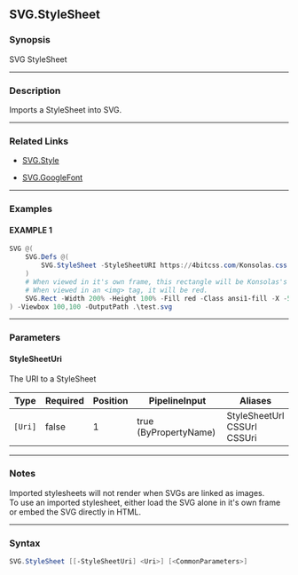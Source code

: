 SVG.StyleSheet
--------------




### Synopsis
SVG StyleSheet



---


### Description

Imports a StyleSheet into SVG.



---


### Related Links
* [SVG.Style](SVG.Style.md)



* [SVG.GoogleFont](SVG.GoogleFont.md)





---


### Examples
#### EXAMPLE 1
```PowerShell
SVG @(    
    SVG.Defs @(    
        SVG.StyleSheet -StyleSheetURI https://4bitcss.com/Konsolas.css    
    )    
    # When viewed in it's own frame, this rectangle will be Konsolas's version of 'red'    
    # When viewed in an <img> tag, it will be red.    
    SVG.Rect -Width 200% -Height 100% -Fill red -Class ansi1-fill -X -50%    
) -Viewbox 100,100 -OutputPath .\test.svg
```



---


### Parameters
#### **StyleSheetUri**

The URI to a StyleSheet






|Type   |Required|Position|PipelineInput        |Aliases                            |
|-------|--------|--------|---------------------|-----------------------------------|
|`[Uri]`|false   |1       |true (ByPropertyName)|StyleSheetUrl<br/>CSSUrl<br/>CSSUri|





---


### Notes
Imported stylesheets will not render when SVGs are linked as images.    
To use an imported stylesheet, either load the SVG alone in it's own frame or embed the SVG directly in HTML.



---


### Syntax
```PowerShell
SVG.StyleSheet [[-StyleSheetUri] <Uri>] [<CommonParameters>]
```
